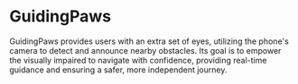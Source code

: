 # GuidingPaws
GuidingPaws provides users with an extra set of eyes, utilizing the phone's camera to detect and announce nearby obstacles. Its goal is to empower the visually impaired to navigate with confidence, providing real-time guidance and ensuring a safer, more independent journey.
